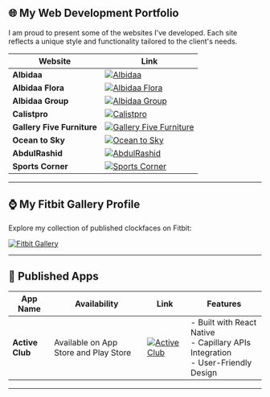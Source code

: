## 🌐 My Web Development Portfolio

I am proud to present some of the websites I've developed. Each site reflects a unique style and functionality tailored to the client's needs.

| Website | Link |
| ------- | ---- |
| **Albidaa**  | [![Albidaa](https://img.shields.io/badge/Visit-Albidaa-blue?style=for-the-badge&logo=appveyor)](https://www.albidaa.com) |
| **Albidaa Flora** | [![Albidaa Flora](https://img.shields.io/badge/Visit-Albidaa_Flora-blue?style=for-the-badge&logo=appveyor)](https://www.albidaaflora.com) |
| **Albidaa Group** | [![Albidaa Group](https://img.shields.io/badge/Visit-Albidaa_Group-blue?style=for-the-badge&logo=appveyor)](https://www.albidaagroup.com) |
| **Calistpro** | [![Calistpro](https://img.shields.io/badge/Visit-Calist_Pro-blue?style=for-the-badge&logo=appveyor)](https://www.calistpro.com) |
| **Gallery Five Furniture** | [![Gallery Five Furniture](https://img.shields.io/badge/Visit-Gallery_Five_Furniture-blue?style=for-the-badge&logo=appveyor)](https://galleryfivefurniture.com/) |
| **Ocean to Sky** | [![Ocean to Sky](https://img.shields.io/badge/Visit-Ocean_to_Sky-blue?style=for-the-badge&logo=appveyor)](https://oceantosky.com/) |
| **AbdulRashid** | [![AbdulRashid](https://img.shields.io/badge/Visit-AbdulRashid-blue?style=for-the-badge&logo=appveyor)](https://abdulrashid.com/) |
| **Sports Corner** | [![Sports Corner](https://img.shields.io/badge/Visit-Sports_Corner-blue?style=for-the-badge&logo=appveyor)](https://prod.sportscorner.qa/) |

---

## ⌚ My Fitbit Gallery Profile

Explore my collection of published clockfaces on Fitbit:

[![Fitbit Gallery](https://img.shields.io/badge/View-My_Fitbit_Clockfaces-green?style=for-the-badge&logo=fitbit)](https://gallery.fitbit.com/developer/54cfb164-61bb-4a1a-80f9-028b16a44679)

---

## 📱 Published Apps


| App Name | Availability | Link | Features |
| -------- | ------------ | ---- | -------- |
| **Active Club** | Available on App Store and Play Store | [![Active Club](https://img.shields.io/badge/Download-Active_Club-green?style=for-the-badge&logo=appveyor)](https://www.activeclub.qa/#download_app) | - Built with React Native<br> - Capillary APIs Integration<br> - User-Friendly Design |

---
